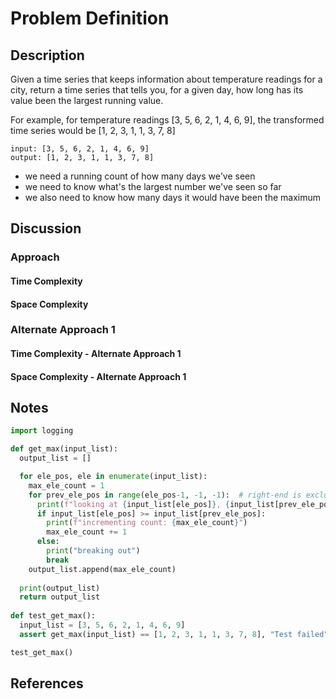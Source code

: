 # Problem Definition

## Description

Given a time series that keeps information about temperature readings for a city, return a time series that tells you, for a given day, how long has its value been the largest running value.

For example, for temperature readings [3, 5, 6, 2, 1, 4, 6, 9], the transformed time series would be [1, 2, 3, 1, 1, 3, 7, 8]

```plaintext
input: [3, 5, 6, 2, 1, 4, 6, 9]
output: [1, 2, 3, 1, 1, 3, 7, 8]
```

- we need a running count of how many days we've seen
- we need to know what's the largest number we've seen so far
- we also need to know how many days it would have been the maximum

## Discussion

### Approach

#### Time Complexity

#### Space Complexity

### Alternate Approach 1

#### Time Complexity - Alternate Approach 1

#### Space Complexity - Alternate Approach 1

## Notes

```python
import logging

def get_max(input_list):
  output_list = []

  for ele_pos, ele in enumerate(input_list):
    max_ele_count = 1
    for prev_ele_pos in range(ele_pos-1, -1, -1):  # right-end is exclusive, so +1
      print(f"looking at {input_list[ele_pos]}, {input_list[prev_ele_pos]}")
      if input_list[ele_pos] >= input_list[prev_ele_pos]:
        print(f"incrementing count: {max_ele_count}")
        max_ele_count += 1
      else:
        print("breaking out")
        break
    output_list.append(max_ele_count)
  
  print(output_list)  
  return output_list
  
def test_get_max():
  input_list = [3, 5, 6, 2, 1, 4, 6, 9]
  assert get_max(input_list) == [1, 2, 3, 1, 1, 3, 7, 8], "Test failed"

test_get_max()
```

## References
